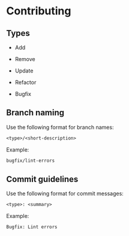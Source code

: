 # Contributing

## Types

- Add

- Remove

- Update

- Refactor

- Bugfix

## Branch naming

Use the following format for branch names:

```txt
<type>/<short-description>
```

Example:

```txt
bugfix/lint-errors
```

## Commit guidelines

Use the following format for commit messages:

```txt
<type>: <summary>
```

Example:

```txt
Bugfix: Lint errors
```
